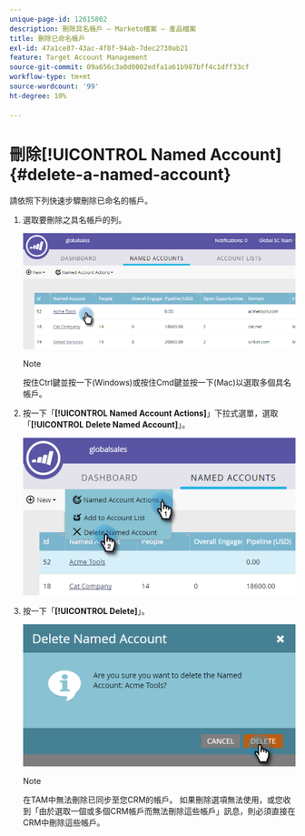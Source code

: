 ```yaml
---
unique-page-id: 12615802
description: 刪除具名帳戶 — Marketo檔案 — 產品檔案
title: 刪除已命名帳戶
exl-id: 47a1ce87-43ac-4f8f-94ab-7dec2730ab21
feature: Target Account Management
source-git-commit: 09a656c3a0d0002edfa1a61b987bff4c1dff33cf
workflow-type: tm+mt
source-wordcount: '99'
ht-degree: 10%

---
```


# 刪除[!UICONTROL Named Account] {#delete-a-named-account}

請依照下列快速步驟刪除已命名的帳戶。

1. 選取要刪除之具名帳戶的列。

   ![](assets/seven-1.png)

   >[!NOTE]
   >
   >按住Ctrl鍵並按一下(Windows)或按住Cmd鍵並按一下(Mac)以選取多個具名帳戶。

1. 按一下「**[!UICONTROL Named Account Actions]**」下拉式選單，選取「**[!UICONTROL Delete Named Account]**」。

   ![](assets/eight-1.png)

1. 按一下「**[!UICONTROL Delete]**」。

   ![](assets/nine-1.png)

   >[!NOTE]
   >
   >在TAM中無法刪除已同步至您CRM的帳戶。 如果刪除選項無法使用，或您收到「由於選取一個或多個CRM帳戶而無法刪除這些帳戶」訊息，則必須直接在CRM中刪除這些帳戶。
